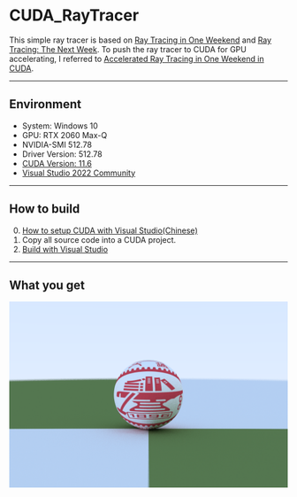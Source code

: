 # CUDA_RayTracer
This simple ray tracer is based on [Ray Tracing in One Weekend](https://raytracing.github.io/books/RayTracingInOneWeekend.html) and [Ray Tracing: The Next Week](https://raytracing.github.io/books/RayTracingTheNextWeek.html). To push the ray tracer to CUDA for GPU accelerating, I referred to [Accelerated Ray Tracing in One Weekend in CUDA](https://developer.nvidia.com/blog/accelerated-ray-tracing-cuda/).

------
## Environment
- System: Windows 10
- GPU: RTX 2060 Max-Q
- NVIDIA-SMI 512.78
- Driver Version: 512.78
- [CUDA Version: 11.6](https://developer.nvidia.com/cuda-11-6-0-download-archive)
- [Visual Studio 2022 Community](https://visualstudio.microsoft.com/zh-hans/thank-you-downloading-visual-studio/?sku=Community&channel=Release&version=VS2022&source=VSLandingPage&passive=false&cid=2030)
------
## How to build
0. [How to setup CUDA with Visual Studio(Chinese)](https://zhuanlan.zhihu.com/p/488518526)
1. Copy all source code into a CUDA project.
2. [Build with Visual Studio](https://www.youtube.com/watch?v=WqzZ_YDQnw8)
------
## What you get
![simple result](img.png)